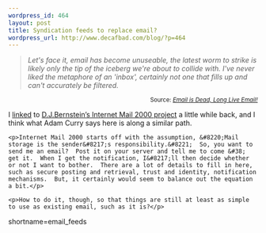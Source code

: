 ```yaml
--- 
wordpress_id: 464
layout: post
title: Syndication feeds to replace email?
wordpress_url: http://www.decafbad.com/blog/?p=464
---
```

<blockquote cite="http://www.blognewsnetwork.com/members/0000001/stories/2003/08/22/emailIsDeadRSSrulez.html"><i>Let's face it, email has become unuseable, the latest worm to strike is likely only the tip of the iceberg we're about to collide with. I've never liked the metaphore of an 'inbox', certainly not one that fills up and can't accurately be filtered.</i></blockquote><div class="credit" align="right"><small>Source: <cite><a href="http://www.blognewsnetwork.com/members/0000001/stories/2003/08/22/emailIsDeadRSSrulez.html">Email is Dead, Long Live Email!</a></cite></small></div>	<p>I <a href="http://www.decafbad.com/blog/links/aofoffohohdef.html">linked</a> to <a href="http://cr.yp.to/im2000.html">D.J.Bernstein&#8217;s Internet Mail 2000 project</a> a little while back, and I think what Adam Curry says here is along a similar path.</p>

	<p>Internet Mail 2000 starts off with the assumption, &#8220;Mail storage is the sender&#8217;s responsibility.&#8221;  So, you want to send me an email?  Post it on your server and tell me to come &#38; get it.  When I get the notification, I&#8217;ll then decide whether or not I want to bother.  There are a lot of details to fill in here, such as secure posting and retrieval, trust and identity, notification mechanisms.  But, it certainly would seem to balance out the equation a bit.</p>

	<p>How to do it, though, so that things are still at least as simple to use as existing email, such as it is?</p>
<!--more-->
shortname=email_feeds
